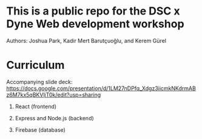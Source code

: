# This is a public repo for the DSC x Dyne Web development workshop
Authors: Joshua Park, Kadir Mert Barutçuoğlu, and Kerem Gürel

# Curriculum

Accompanying slide deck: https://docs.google.com/presentation/d/1LM27nDPfq_Xdgz3iicmkNKdrmABz6M7kx5qBKVljT0k/edit?usp=sharing 

1. React (frontend)

2. Express and Node.js (backend)

3. Firebase (database)